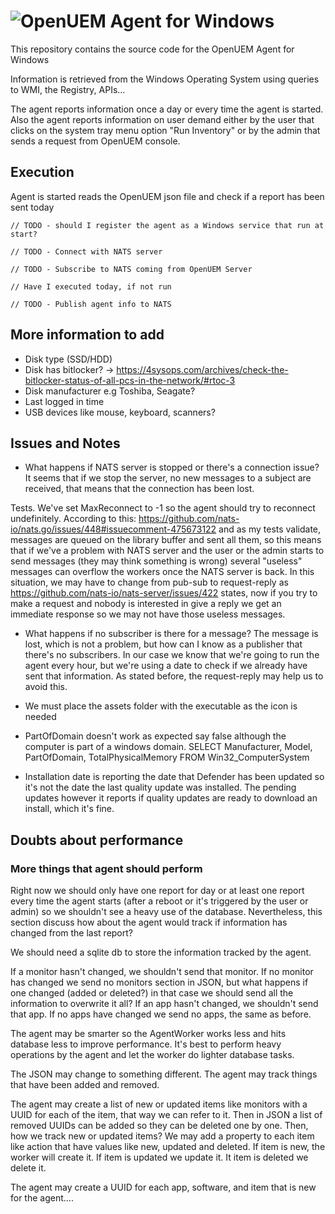 # ![OpenUEM Agent for Windows](https://res.cloudinary.com/dyjqffeuz/image/upload/v1722080061/banner_bedozh.png)

This repository contains the source code for the OpenUEM Agent for Windows

Information is retrieved from the Windows Operating System using queries to WMI, the Registry, APIs...

The agent reports information once a day or every time the agent is started. Also the agent reports information on user demand either by the user that clicks on the system tray menu option "Run Inventory" or by the admin that sends a request from OpenUEM console.

## Execution

Agent is started reads the OpenUEM json file and check if a report has been sent today

    // TODO - should I register the agent as a Windows service that run at start?

    // TODO - Connect with NATS server

    // TODO - Subscribe to NATS coming from OpenUEM Server

    // Have I executed today, if not run

    // TODO - Publish agent info to NATS

## More information to add

- Disk type (SSD/HDD)
- Disk has bitlocker? -> https://4sysops.com/archives/check-the-bitlocker-status-of-all-pcs-in-the-network/#rtoc-3
- Disk manufacturer e.g Toshiba, Seagate?
- Last logged in time
- USB devices like mouse, keyboard, scanners?

## Issues and Notes

- What happens if NATS server is stopped or there's a connection issue? It seems that if we stop the server, no new messages to a subject are received, that means that the connection has been lost.

Tests. We've set MaxReconnect to -1 so the agent should try to reconnect undefinitely. According to this: https://github.com/nats-io/nats.go/issues/448#issuecomment-475673122 and as my tests validate, messages are queued on the library buffer and sent all them, so this means that if we've a problem with NATS server and the user or the admin starts to send messages (they may think something is wrong) several "useless" messages can overflow the workers once the NATS server is back. In this situation, we may have to change from pub-sub to request-reply as https://github.com/nats-io/nats-server/issues/422 states, now if you try to make a request and nobody is interested in give a reply we get an immediate response so we may not have those useless messages.

- What happens if no subscriber is there for a message? The message is lost, which is not a problem, but how can I know as a publisher that there's no subscribers. In our case we know that we're going to run the agent every hour, but we're using a date to check if we already have sent that information. As stated before, the request-reply may help us to avoid this.

- We must place the assets folder with the executable as the icon is needed
- PartOfDomain doesn't work as expected say false although the computer is part of a windows domain. SELECT Manufacturer, Model, PartOfDomain, TotalPhysicalMemory FROM Win32_ComputerSystem
- Installation date is reporting the date that Defender has been updated so it's not the date the last quality update was installed. The pending updates however it reports if quality updates are ready to download an install, which it's fine.

## Doubts about performance

### More things that agent should perform

Right now we should only have one report for day or at least one report every time the agent starts (after a reboot or it's triggered by the user or admin) so we shouldn't see a heavy use of the database. Nevertheless, this section discuss how about the agent would track if information has changed from the last report?

We should need a sqlite db to store the information tracked by the agent.

If a monitor hasn't changed, we shouldn't send that monitor. If no monitor has changed we send no monitors section in JSON, but what happens if one changed (added or deleted?) in that case we should send all the information to overwrite it all? If an app hasn't changed, we shouldn't send that app. If no apps have changed we send no apps, the same as before.

The agent may be smarter so the AgentWorker works less and hits database less to improve performance. It's best to perform heavy operations by the agent and let the worker do lighter database tasks.

The JSON may change to something different. The agent may track things that have been added and removed.

The agent may create a list of new or updated items like monitors with a UUID for each of the item, that way we can refer to it. Then in JSON a list of removed UUIDs can be added so they can be deleted one by one. Then, how we track new or updated items? We may add a property to each item like action that have values like new, updated and deleted. If item is new, the worker will create it. If item is updated we update it. It item is deleted we delete it.

The agent may create a UUID for each app, software, and item that is new for the agent....
